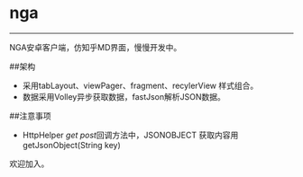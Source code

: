 # nga
---
NGA安卓客户端，仿知乎MD界面，慢慢开发中。

##架构
 *  采用tabLayout、viewPager、fragment、recylerView 样式组合。
 *  数据采用Volley异步获取数据，fastJson解析JSON数据。

##注意事项
 *  HttpHelper *get*  *post*回调方法中，JSONOBJECT 获取内容用 getJsonObject(String key)

欢迎加入。
